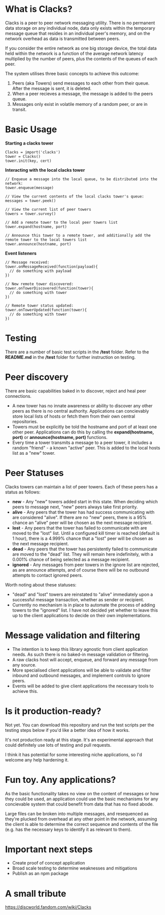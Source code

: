 # What is Clacks?

Clacks is a peer to peer network messaging utility. There is no permanent data storage on any individual node, data only exists within the temporary message queue that  resides in an individual peer's memory, and on the network overhead as data is transmitted between peers.

If you consider the entire network as one big storage device, the total data held within the network is a function of the average network latency multiplied by the number of peers, plus the contents of the queues of each peer.

The system utilises three basic concepts to achieve this outcome:

1. Peers (aka Towers) send messages to each other from their queue. After the message is sent, it is deleted.
2. When a peer recieves a message, the message is added to the peers queue.
3. Messages only exist in volatile memory of a random peer, or are in transit.

# Basic Usage

**Starting a clacks tower**

    Clacks = import('clacks')
    tower = Clacks()
    tower.init(key, cert)

**Interacting with the local clacks tower**

    // Enqueue a message into the local queue, to be distributed into the network:
    tower.enqueue(message)
    
    // View the current contents of the local clacks tower's queue:
    messages = tower.peek()
    
    // View the current list of peer towers
    towers = tower.survey()
    
    // Add a remote tower to the local peer towers list
    tower.expand(hostname, port)
    
    // Announce this tower to a remote tower, and additionally add the remote tower to the local towers list
    tower.announce(hostname, port)

**Event listeners**

    // Message received:
    tower.onMessageReceived(function(payload){
      // do something with payload
    })

    // New remote tower discovered:
    tower.onTowerDiscovered(function(tower){
      // do something with tower
    })

    // Remote tower status updated:
    tower.onTowerUpdated(function(tower){
      // do something with tower
    })

# Testing

There are a number of basic test scripts in the **/test** folder. Refer to the **README.md** in the **/test** folder for further instruction on testing.

# Peer discovery

There are basic capabilities baked in to discover, reject and heal peer connections.

* A new tower has no innate awareness or ability to discover any other peers as there is no central authority. Applications can concievably store local lists of hosts or fetch them from their own central repositories.
* Towers must be explicitly be told the hostname and port of at least one other peer. Applications can do this by calling the **expand(hostname, port)** or **announce(hostname, port)** functions.
* Every time a tower transmits a message to a peer tower, it includes a random "friend" - a known "active" peer. This is added to the local hosts list as a "new" tower.

# Peer Statuses

Clacks towers can maintain a list of peer towers. Each of these peers has a status as follows:

* **new** - Any "new" towers added start in this state. When deciding which peers to message next, "new" peers always take first priority.
* **alive** - Any peers that the tower has had success communicating with are considered "alive". If there are no "new" peers, there is a 95% chance an "alive" peer will be chosen as the next message recipient.
* **lost** - Any peers that the tower has failed to communicate with are moved to the "lost" list. Until a configured kill timer is reached (default is 1 hour), there is a 4.999% chance that a "lost" peer will be chosen as the next message recipient.
* **dead** - Any peers that the tower has persistently failed to communicate are moved to the "dead" list. They will remain here indefinitely, with a 0.001% chance of being selected as a message recipient.
* **ignored** - Any messages from peer towers in the ignore list are rejected, as are announce attempts, and of course there will be no outbound attempts to contact ignored peers.

Worth noting about these statuses:

* "dead" and "lost" towers are reinstated to "alive" immediately upon a successful message transaction, whether as sender or recipient.
* Currently no mechanism is in place to automate the process of adding towers to the "ignored" list. I have not decided yet whether to leave this up to the client applications to decide on their own implementations.

# Message validation and filtering

* The intention is to keep this library agnostic from client application needs. As such there is no baked-in message validation or filtering.
* A raw clacks host will accept, enqueue, and forward any message from any source.
* More specialised client applications will be able to validate and filter inbound and outbound messages, and implement controls to ignore peers.
* Events will be added to give client applications the necessary tools to achieve this.

# Is it production-ready?

Not yet. You can download this repository and run the test scripts per the testing steps below if you'd like a better idea of how it works.

It's not production ready at this stage. It's an experimental approach that could definitely use lots of testing and pull requests.

I think it has potential for some interesting niche applications, so I'd welcome any help hardening it.

# Fun toy. Any applications?

As the basic functionality takes no view on the content of messages or how they could be used, an application could use the basic mechanisms for any concievable system that could benefit from data that has no fixed abode.

Large files can be broken into multiple messages, and resequenced as they're plucked from overhead at any other point in the network, assuming the client is able to determine the correct sequence and contents of the file (e.g. has the necessary keys to identify it as relevant to them).

# Important next steps

* Create proof of concept application
* Broad scale testing to determine weaknesses and mitigations
* Publish as an npm package

# A small tribute

https://discworld.fandom.com/wiki/Clacks
